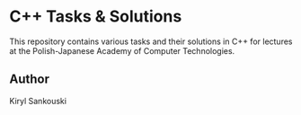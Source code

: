 # C++ Tasks & Solutions

This repository contains various tasks and their solutions in C++ for lectures at the Polish-Japanese Academy of Computer Technologies.

## Author
Kiryl Sankouski

